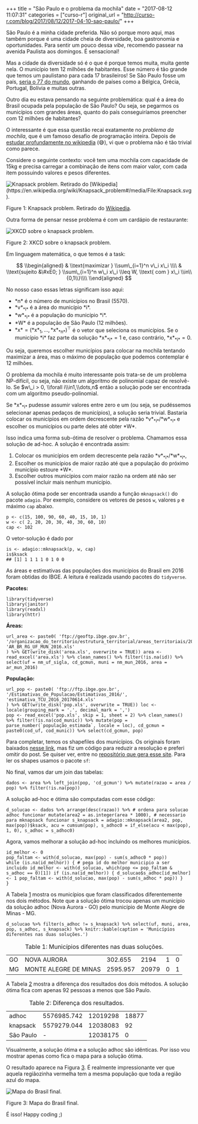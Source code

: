 +++
title = "São Paulo e o problema da mochila"
date = "2017-08-12 11:07:31"
categories = ["curso-r"]
original_url = "http://curso-r.com/blog/2017/08/12/2017-04-10-sao-paulo/"
+++

<p>
São Paulo é a minha cidade preferida. Não só porque moro aqui, mas
também porque é uma cidade cheia de diversidade, boa gastronomia e
oportunidades. Para sentir um pouco dessa <em>vibe</em>, recomendo
passear na avenida Paulista aos domingos. É sensacional!
</p>
<p>
Mas a cidade da diversidade só é o que é porque temos muita, muita gente
nela. O município tem 12 milhões de habitantes. Esse número é tão grande
que temos um paulistano para cada 17 brasileiros! Se São Paulo fosse um
país,
<a href="https://en.wikipedia.org/wiki/List_of_countries_and_dependencies_by_population">seria
o 77 do mundo</a>, ganhando de países como a Bélgica, Grécia, Portugal,
Bolívia e muitas outras.
</p>
<p>
Outro dia eu estava pensando na seguinte problemática: qual é a área do
Brasil ocupada pela população de São Paulo? Ou seja, se pegarmos os
municípios com grandes áreas, quanto do país conseguiríamos preencher
com 12 milhões de habitantes?
</p>
<p>
O interessante é que essa questão recai exatamente no <em>problema da
mochila</em>, que é um famoso desafio de programação inteira. Depois de
<a href="https://en.wikipedia.org/wiki/Knapsack_problem">estudar
profundamente no wikipedia</a> (😅), vi que o problema não é tão trivial
como parece.
</p>
<p>
Considere o seguinte contexto: você tem uma mochila com capacidade de
15kg e precisa carregar a combinação de itens com maior valor, com cada
item possuindo valores e pesos diferentes.
</p>
<span id="fig:unnamed-chunk-2"></span>
<img src="https://upload.wikimedia.org/wikipedia/commons/thumb/f/fd/Knapsack.svg/250px-Knapsack.svg.png" alt="Knapsack problem. Retirado do [Wikipedia](https://en.wikipedia.org/wiki/Knapsack_problem#/media/File:Knapsack.svg).">
<p class="caption">
Figure 1: Knapsack problem. Retirado do
<a href="https://en.wikipedia.org/wiki/Knapsack_problem#/media/File:Knapsack.svg">Wikipedia</a>.
</p>

<p>
Outra forma de pensar nesse problema é com um cardápio de restaurante:
</p>
<span id="fig:unnamed-chunk-3"></span>
<img src="https://imgs.xkcd.com/comics/np_complete.png" alt="XKCD sobre o knapsack problem.">
<p class="caption">
Figure 2: XKCD sobre o knapsack problem.
</p>

<p>
Em linguagem matemática, o que temos é a task:
</p>
<p>
<span class="math display">
$$
\\begin{aligned}
&amp; \\text{maximizar } \\sum\_{i=1}^n v\_i x\_i \\\\ &amp; \\text{sujeito &\#xE0; } \\sum\_{i=1}^n w\_i x\_i \\leq W, \\text{ com } x\_i \\in\\{0,1\\}\\\\ \\end{aligned}
$$
</span>
</p>
<p>
No nosso caso essas letras significam isso aqui:
</p>
<ul>
<li>
<span class="math inline">*n*</span> é o número de municípios no Brasil
(5570).
</li>
<li>
<span class="math inline">*v*<sub>*i*</sub></span> é a área do município
<span class="math inline">*i*</span>.
</li>
<li>
<span class="math inline">*w*<sub>*i*</sub></span> é a população do
município <span class="math inline">*i*</span>.
</li>
<li>
<span class="math inline">*W*</span> é a população de São Paulo (12
milhões).
</li>
<li>
<span
class="math inline">*x* = (*x*<sub>1</sub>, …, *x*<sub>*n*</sub>)<sup>⊤</sup></span>
é o vetor que seleciona os municípios. Se o município <span
class="math inline">*i*</span> faz parte da solução <span
class="math inline">*x*<sub>*i*</sub> = 1</span> e, caso contrário,
<span class="math inline">*x*<sub>*i*</sub> = 0</span>.
</li>
</ul>
<p>
Ou seja, queremos escolher municípios para colocar na mochila tentando
maximizar a área, mas o máximo de população que podemos contemplar é 12
milhões.
</p>
<p>
O problema da mochila é muito interessante pois trata-se de um problema
NP-difícil, ou seja, não existe um algoritmo de polinomial capaz de
resolvê-lo. Se <span
class="math inline">$w\_i &gt; 0, \\forall i\\in1,\\dots,n$</span> então
a solução pode ser encontrada com um algoritmo pseudo-polinomial.
</p>
<p>
Se <span class="math inline">*x*<sub>*i*</sub></span> pudesse assumir
valores entre zero e um (ou seja, se pudéssemos selecionar apenas
pedaços de municípios), a solução seria trivial. Bastaria colocar os
municípios em ordem decrescente pela razão <span
class="math inline">*v*<sub>*i*</sub>/*w*<sub>*i*</sub></span> e
escolher os municípios ou parte deles até obter <span
class="math inline">*W*</span>.
</p>
<p>
Isso indica uma forma sub-ótima de resolver o problema. Chamamos essa
solução de ad-hoc. A solução é encontrada assim:
</p>
<ol>
<li>
Colocar os municípios em ordem decrescente pela razão <span
class="math inline">*v*<sub>*i*</sub>/*w*<sub>*i*</sub></span>,
</li>
<li>
Escolher os municípios de maior razão até que a população do próximo
município estoure <span class="math inline">*W*</span>.
</li>
<li>
Escolher outros municípios com maior razão na ordem até não ser possível
incluir mais nenhum município.
</li>
</ol>

<p>
A solução ótima pode ser encontrada usando a função
<code>mknapsack()</code> do pacote <code>adagio</code>. Por exemplo,
considere os vetores de pesos <code>w</code>, valores <code>p</code> e
máximo <code>cap</code> abaixo.
</p>
<pre class="r"><code>p &lt;- c(15, 100, 90, 60, 40, 15, 10, 1)
w &lt;- c( 2, 20, 20, 30, 40, 30, 60, 10)
cap &lt;- 102</code></pre>
<p>
O vetor-solução é dado por
</p>
<pre class="r"><code>is &lt;- adagio::mknapsack(p, w, cap)
is$ksack
## [1] 1 1 1 1 0 1 0 0</code></pre>

<p>
As áreas e estimativas das populações dos municípios do Brasil em 2016
foram obtidas do IBGE. A leitura é realizada usando pacotes do
<code>tidyverse</code>.
</p>
<p>
<strong>Pacotes:</strong>
</p>
<pre class="r"><code>library(tidyverse)
library(janitor)
library(readxl)
library(httr)</code></pre>
<p>
<strong>Áreas:</strong>
</p>
<pre class="r"><code>url_area &lt;- paste0( &apos;ftp://geoftp.ibge.gov.br&apos;, &apos;/organizacao_do_territorio/estrutura_territorial/areas_territoriais/2016/&apos;, &apos;AR_BR_RG_UF_MUN_2016.xls&apos;
) %&gt;% GET(write_disk(&apos;area.xls&apos;, overwrite = TRUE)) area &lt;- read_excel(&apos;area.xls&apos;) %&gt;% clean_names() %&gt;% filter(!is.na(id)) %&gt;% select(uf = nm_uf_sigla, cd_gcmun, muni = nm_mun_2016, area = ar_mun_2016)</code></pre>
<p>
<strong>População:</strong>
</p>
<pre class="r"><code>url_pop &lt;- paste0( &apos;ftp://ftp.ibge.gov.br&apos;, &apos;/Estimativas_de_Populacao/Estimativas_2016/&apos;, &apos;estimativa_TCU_2016_20170614.xls&apos;
) %&gt;% GET(write_disk(&apos;pop.xls&apos;, overwrite = TRUE)) loc &lt;- locale(grouping_mark = &apos;.&apos;, decimal_mark = &apos;,&apos;)
pop &lt;- read_excel(&apos;pop.xls&apos;, skip = 1, sheet = 2) %&gt;% clean_names() %&gt;% filter(!is.na(cod_munic)) %&gt;% mutate(pop = parse_number(`popula&#xE7;&#xE3;o_estimada`, locale = loc), cd_gcmun = paste0(cod_uf, cod_munic)) %&gt;% select(cd_gcmun, pop)</code></pre>
<p>
Para completar, temos os shapefiles dos municípios. Os originais foram
baixados
<a href="ftp://geoftp.ibge.gov.br/organizacao_do_territorio/malhas_territoriais/malhas_municipais/municipio_2016/Brasil/BR/">nesse
link</a>, mas fiz um código para reduzir a resolução e preferi omitir do
post. Se quiser ver, entre no
<a href="https://github.com/curso-r/site">repositório que gera esse
site</a>. Para ler os shapes usamos o pacote <code>sf</code>:
</p>
<p>
No final, vamos dar um join das tabelas:
</p>
<pre class="r"><code>dados &lt;- area %&gt;% left_join(pop, &apos;cd_gcmun&apos;) %&gt;% mutate(razao = area / pop) %&gt;% filter(!is.na(pop))</code></pre>

<p>
A solução ad-hoc e ótima são computadas com esse código:
</p>
<pre class="r"><code>d_solucao &lt;- dados %&gt;% arrange(desc(razao)) %&gt;% # ordena para solucao adhoc funcionar mutate(area2 = as.integer(area * 1000), # necessario para mknapsack funcionar s_knapsack = adagio::mknapsack(area2, pop, max(pop))$ksack, acu = cumsum(pop), s_adhoc0 = if_else(acu &lt; max(pop), 1, 0), s_adhoc = s_adhoc0) </code></pre>
<p>
Agora, vamos melhorar a solução ad-hoc incluindo os melhores municípios.
</p>
<pre class="r"><code>id_melhor &lt;- 0
pop_faltam &lt;- with(d_solucao, max(pop) - sum(s_adhoc0 * pop))
while (is.na(id_melhor)) { # pega id do melhor municipio a ser incluido id_melhor &lt;- with(d_solucao, which(pop &lt;= pop_faltam &amp; s_adhoc == 0)[1]) if (is.na(id_melhor)) { d_solucao$s_adhoc[id_melhor] &lt;- 1 pop_faltam &lt;- with(d_solucao, max(pop) - sum(s_adhoc * pop)) }
}</code></pre>
<p>
A Tabela
<a href="http://curso-r.com/blog/2017/08/12/2017-04-10-sao-paulo/#tab:dif">1</a>
mostra os municípios que foram classificados diferentemente nos dois
métodos. Note que a solução ótima trocou apenas um município da solução
adhoc (Nova Aurora - GO) pelo município de Monte Alegre de Minas - MG.
</p>
<pre class="r"><code>d_solucao %&gt;% filter(s_adhoc != s_knapsack) %&gt;% select(uf, muni, area, pop, s_adhoc, s_knapsack) %&gt;% knitr::kable(caption = &apos;Munic&#xED;pios diferentes nas duas solu&#xE7;&#xF5;es.&apos;)</code></pre>
<table>
<caption>
<span id="tab:dif">Table 1: </span>Municípios diferentes nas duas
soluções.
</caption>
<thead>
</thead>
<tbody>
<tr class="odd">
<td>
GO
</td>
<td>
NOVA AURORA
</td>
<td>
302.655
</td>
<td>
2194
</td>
<td>
1
</td>
<td>
0
</td>
</tr>
<tr class="even">
<td>
MG
</td>
<td>
MONTE ALEGRE DE MINAS
</td>
<td>
2595.957
</td>
<td>
20979
</td>
<td>
0
</td>
<td>
1
</td>
</tr>
</tbody>
</table>
<p>
A Tabela
<a href="http://curso-r.com/blog/2017/08/12/2017-04-10-sao-paulo/#tab:dif2">2</a>
mostra a diferença dos resultados dos dois métodos. A solução ótima fica
com apenas 92 pessoas a menos que São Paulo.
</p>
<table>
<caption>
<span id="tab:dif2">Table 2: </span>Diferença dos resultados.
</caption>
<thead>
</thead>
<tbody>
<tr class="odd">
<td>
adhoc
</td>
<td>
5576985.742
</td>
<td>
12019298
</td>
<td>
18877
</td>
</tr>
<tr class="even">
<td>
knapsack
</td>
<td>
5579279.044
</td>
<td>
12038083
</td>
<td>
92
</td>
</tr>
<tr class="odd">
<td>
São Paulo
</td>
<td>
-
</td>
<td>
12038175
</td>
<td>
0
</td>
</tr>
</tbody>
</table>

<p>
Visualmente, a solução ótima e a solução adhoc são idênticas. Por isso
vou mostrar apenas como fica o mapa para a solução ótima.
</p>
<p>
O resultado aparece na Figura
<a href="http://curso-r.com/blog/2017/08/12/2017-04-10-sao-paulo/#fig:final">3</a>.
É realmente impressionante ver que aquela regiãozinha vermelha tem a
mesma população que toda a região azul do mapa.
</p>
<span id="fig:final"></span>
<img src="https://raw.githubusercontent.com/curso-r/site/master/content/blog/img/mapa-final.png" alt="Mapa do Brasil final.">
<p class="caption">
Figure 3: Mapa do Brasil final.
</p>

<p>
É isso! Happy coding ;)
</p>

